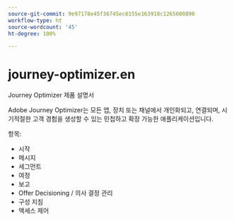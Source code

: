 ```yaml
---
source-git-commit: 9e97178e45f36745ec6155e163918c1265600890
workflow-type: ht
source-wordcount: '45'
ht-degree: 100%

---
```

# journey-optimizer.en

Journey Optimizer 제품 설명서

Adobe Journey Optimizer는 모든 앱, 장치 또는 채널에서 개인화되고, 연결되며, 시기적절한 고객 경험을 생성할 수 있는 
민첩하고 확장 가능한 애플리케이션입니다.

항목:

* 시작
* 메시지
* 세그먼트
* 여정
* 보고
* Offer Decisioning / 의사 결정 관리
* 구성 지침
* 액세스 제어
